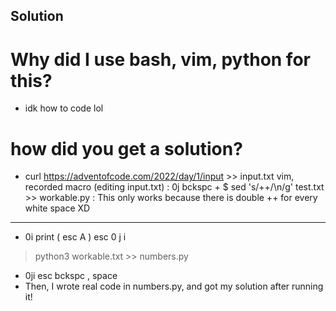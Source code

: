 ## Solution
# Why did I use bash, vim, python for this?
* idk how to code lol
# how did you get a solution?
* curl https://adventofcode.com/2022/day/1/input >> input.txt
vim, recorded macro (editing input.txt)
: 0j bckspc +
$ sed 's/++/\n/g' test.txt >> workable.py
: This only works because there is double ++ for every white space XD

---
* 0i print ( esc A ) esc 0 j i
> python3 workable.txt >> numbers.py
* 0ji esc bckspc , space
* Then, I wrote real code in numbers.py, and got my solution after running it!
